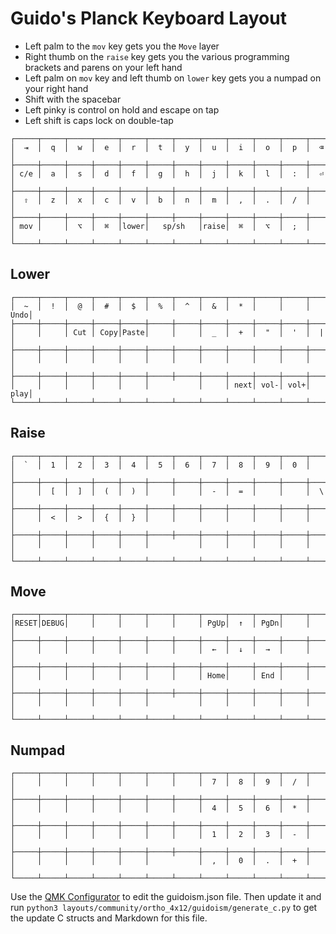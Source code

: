 # Guido's Planck Keyboard Layout

* Left palm to the `mov` key gets you the `Move` layer
* Right thumb on the `raise` key gets you the various programming brackets and parens on your left hand
* Left palm on `mov` key and left thumb on `lower` key gets you a numpad on your right hand
* Shift with the spacebar
* Left pinky is control on hold and escape on tap
* Left shift is caps lock on double-tap

```
┌─────┬─────┬─────┬─────┬─────┬─────┬─────┬─────┬─────┬─────┬─────┬─────┐
│  ⇥  │  q  │  w  │  e  │  r  │  t  │  y  │  u  │  i  │  o  │  p  │  ⌫  │
├─────┼─────┼─────┼─────┼─────┼─────┼─────┼─────┼─────┼─────┼─────┼─────┤
│ c/e │  a  │  s  │  d  │  f  │  g  │  h  │  j  │  k  │  l  │  :  │  ⏎  │
├─────┼─────┼─────┼─────┼─────┼─────┼─────┼─────┼─────┼─────┼─────┼─────┤
│  ⇧  │  z  │  x  │  c  │  v  │  b  │  n  │  m  │  ,  │  .  │  /  │     │
├─────┼─────┼─────┼─────┼─────┼─────┼─────┼─────┼─────┼─────┼─────┼─────┤
│ mov │     │  ⌥  │  ⌘  │lower│   sp/sh   │raise│  ⌘  │  ⌥  │  ;  │     │
└─────┴─────┴─────┴─────┴─────┴─────┴─────┴─────┴─────┴─────┴─────┴─────┘
```

## Lower
```
┌─────┬─────┬─────┬─────┬─────┬─────┬─────┬─────┬─────┬─────┬─────┬─────┐
│  ~  │  !  │  @  │  #  │  $  │  %  │  ^  │  &  │  *  │     │     │ Undo│
├─────┼─────┼─────┼─────┼─────┼─────┼─────┼─────┼─────┼─────┼─────┼─────┤
│     │     │ Cut │ Copy│Paste│     │     │  _  │  +  │  "  │  '  │  |  │
├─────┼─────┼─────┼─────┼─────┼─────┼─────┼─────┼─────┼─────┼─────┼─────┤
│     │     │     │     │     │     │     │     │     │     │     │     │
├─────┼─────┼─────┼─────┼─────┼─────┼─────┼─────┼─────┼─────┼─────┼─────┤
│     │     │     │     │     │           │     │ next│ vol-│ vol+│ play│
└─────┴─────┴─────┴─────┴─────┴─────┴─────┴─────┴─────┴─────┴─────┴─────┘
```

## Raise
```
┌─────┬─────┬─────┬─────┬─────┬─────┬─────┬─────┬─────┬─────┬─────┬─────┐
│  `  │  1  │  2  │  3  │  4  │  5  │  6  │  7  │  8  │  9  │  0  │     │
├─────┼─────┼─────┼─────┼─────┼─────┼─────┼─────┼─────┼─────┼─────┼─────┤
│     │  [  │  ]  │  (  │  )  │     │     │  -  │  =  │     │     │  \  │
├─────┼─────┼─────┼─────┼─────┼─────┼─────┼─────┼─────┼─────┼─────┼─────┤
│     │  <  │  >  │  {  │  }  │     │     │     │     │     │     │     │
├─────┼─────┼─────┼─────┼─────┼─────┼─────┼─────┼─────┼─────┼─────┼─────┤
│     │     │     │     │     │           │     │     │     │     │     │
└─────┴─────┴─────┴─────┴─────┴─────┴─────┴─────┴─────┴─────┴─────┴─────┘
```

## Move
```
┌─────┬─────┬─────┬─────┬─────┬─────┬─────┬─────┬─────┬─────┬─────┬─────┐
│RESET│DEBUG│     │     │     │     │     │ PgUp│  ↑  │ PgDn│     │     │
├─────┼─────┼─────┼─────┼─────┼─────┼─────┼─────┼─────┼─────┼─────┼─────┤
│     │     │     │     │     │     │     │  ←  │  ↓  │  →  │     │     │
├─────┼─────┼─────┼─────┼─────┼─────┼─────┼─────┼─────┼─────┼─────┼─────┤
│     │     │     │     │     │     │     │ Home│     │ End │     │     │
├─────┼─────┼─────┼─────┼─────┼─────┼─────┼─────┼─────┼─────┼─────┼─────┤
│     │     │     │     │     │           │     │     │     │     │     │
└─────┴─────┴─────┴─────┴─────┴─────┴─────┴─────┴─────┴─────┴─────┴─────┘
```

## Numpad
```
┌─────┬─────┬─────┬─────┬─────┬─────┬─────┬─────┬─────┬─────┬─────┬─────┐
│     │     │     │     │     │     │     │  7  │  8  │  9  │  /  │     │
├─────┼─────┼─────┼─────┼─────┼─────┼─────┼─────┼─────┼─────┼─────┼─────┤
│     │     │     │     │     │     │     │  4  │  5  │  6  │  *  │     │
├─────┼─────┼─────┼─────┼─────┼─────┼─────┼─────┼─────┼─────┼─────┼─────┤
│     │     │     │     │     │     │     │  1  │  2  │  3  │  -  │     │
├─────┼─────┼─────┼─────┼─────┼─────┼─────┼─────┼─────┼─────┼─────┼─────┤
│     │     │     │     │     │           │  ,  │  0  │  .  │  +  │     │
└─────┴─────┴─────┴─────┴─────┴─────┴─────┴─────┴─────┴─────┴─────┴─────┘
```

Use the [QMK Configurator](https://config.qmk.fm/#/planck/rev4/LAYOUT_planck_mit) 
to edit the guidoism.json file. Then update it and run `python3 layouts/community/ortho_4x12/guidoism/generate_c.py`
to get the update C structs and Markdown for this file.
